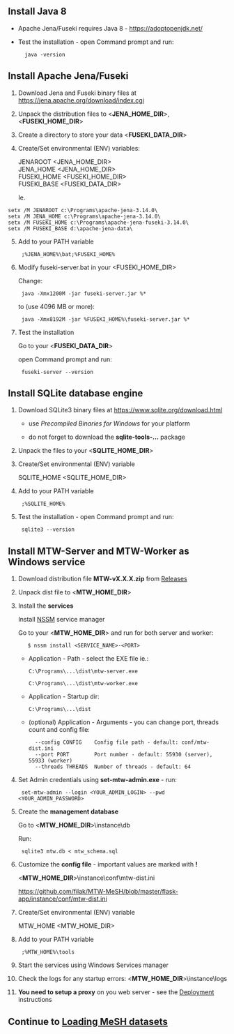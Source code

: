 ## Install Java 8

* Apache Jena/Fuseki requires Java 8 - https://adoptopenjdk.net/

* Test the installation - open Command prompt and run:

        java -version

## Install Apache Jena/Fuseki

1. Download Jena and Fuseki binary files at https://jena.apache.org/download/index.cgi

2. Unpack the distribution files to <**JENA_HOME_DIR**>, <**FUSEKI_HOME_DIR**>

3. Create a directory to store your data <**FUSEKI_DATA_DIR**>

4. Create/Set environmental (ENV) variables:

    JENAROOT     <JENA_HOME_DIR>    
    JENA_HOME    <JENA_HOME_DIR>    
    FUSEKI_HOME  <FUSEKI_HOME_DIR>    
    FUSEKI_BASE  <FUSEKI_DATA_DIR>
   
    Ie.
 
```
setx /M JENAROOT c:\Programs\apache-jena-3.14.0\
setx /M JENA_HOME c:\Programs\apache-jena-3.14.0\
setx /M FUSEKI_HOME c:\Programs\apache-jena-fuseki-3.14.0\
setx /M FUSEKI_BASE d:\apache-jena-data\
 ```

5. Add to your PATH variable

        ;%JENA_HOME%\bat;%FUSEKI_HOME%

6. Modify fuseki-server.bat in your <FUSEKI_HOME_DIR>

    Change:
      
        java -Xmx1200M -jar fuseki-server.jar %*
        
    to (use 4096 MB or more):
        
        java -Xmx8192M -jar %FUSEKI_HOME%\fuseki-server.jar %*

7. Test the installation

    Go to your <**FUSEKI_DATA_DIR**>

    open Command prompt and run:
 
        fuseki-server --version

## Install SQLite database engine

1. Download SQLite3 binary files at https://www.sqlite.org/download.html

    - use _Precompiled Binaries for Windows_ for your platform
   
    - do not forget to download the **sqlite-tools-...** package

2. Unpack the files to your <**SQLITE_HOME_DIR**>

3. Create/Set environmental (ENV) variable

    SQLITE_HOME  <SQLITE_HOME_DIR>

4. Add to your PATH variable

        ;%SQLITE_HOME%

5. Test the installation - open Command prompt and run:

        sqlite3 --version

## Install MTW-Server and MTW-Worker as Windows service

1. Download distribution file **MTW-vX.X.X.zip** from [Releases](https://github.com/filak/MTW-MeSH/releases/latest)

2. Unpack dist file to <**MTW_HOME_DIR**>

3. Install the **services**

    Install [NSSM](https://nssm.cc) service manager
    
    Go to your <**MTW_HOME_DIR**> and run for both server and worker:

          $ nssm install <SERVICE_NAME>-<PORT>
        
    - Application - Path - select the EXE file ie.:

          C:\Programs\...\dist\mtw-server.exe

          C:\Programs\...\dist\mtw-worker.exe 

    - Application - Startup dir:

          C:\Programs\...\dist   

    - (optional) Application - Arguments - you can change port, threads count and config file:

            --config CONFIG    Config file path - default: conf/mtw-dist.ini
            --port PORT        Port number - default: 55930 (server), 55933 (worker)
            --threads THREADS  Number of threads - default: 64

4. Set Admin credentials using **set-mtw-admin.exe** - run:

        set-mtw-admin --login <YOUR_ADMIN_LOGIN> --pwd <YOUR_ADMIN_PASSWORD>

5. Create the **management database**
    
    Go to  <**MTW_HOME_DIR**>\instance\db
    
    Run:

        sqlite3 mtw.db < mtw_schema.sql

6. Customize the **config file** - important values are marked with **!**
     
    <**MTW_HOME_DIR**>\instance\conf\mtw-dist.ini

    https://github.com/filak/MTW-MeSH/blob/master/flask-app/instance/conf/mtw-dist.ini

7. Create/Set environmental (ENV) variable

    MTW_HOME  <MTW_HOME_DIR>

8. Add to your PATH variable

        ;%MTW_HOME%\tools
    
9. Start the services using Windows Services manager
    
10. Check the logs for any startup errors: <**MTW_HOME_DIR**>\instance\logs

11. **You need to setup a proxy** on you web server - see the [Deployment](https://github.com/filak/MTW-MeSH/wiki#deployment) instructions 


## Continue to [Loading MeSH datasets](https://github.com/filak/MTW-MeSH/wiki/Loading-MeSH-datasets)